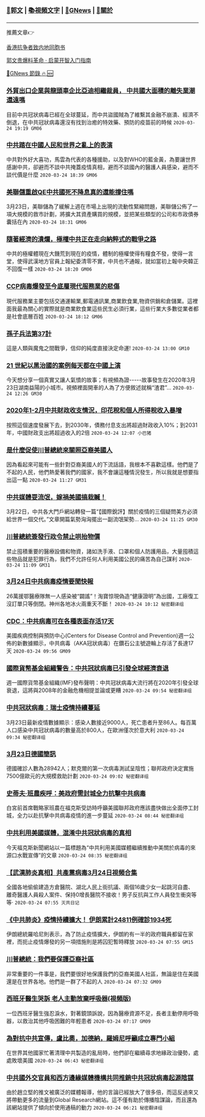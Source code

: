 ###  [:eagle:郭文](https://github.com/ourhimalayas/txt) | [:books:視頻文字](https://github.com/ourhimalayas/txt/blob/master/content/README.md) | [:newspaper:GNews](https://github.com/ourhimalayas/txt/blob/master/content/gnews/README.md) | [:pray:關於](https://github.com/ourhimalayas/home/tree/master/about)
---

推薦文章:point_right:

[香港抗争者致内地同胞书](https://github.com/ourhimalayas/news/blob/master/2019/08/a_letter_from_the_hong_kong_people.md)

[郭文贵爆料革命 · 启蒙开智入门指南](https://github.com/ourhimalayas/txt/issues/1)

[:newspaper:GNews 節錄 :fire: :new:](https://github.com/ourhimalayas/txt/blob/master/content/gnews/README.md) 



### [外貿出口企業與龍頭車企比亞迪相繼裁員， 中共國大面積的離失業潮還遠嗎](/content/gnews/1/README.md)

目前中共冠狀病毒已經在全球蔓延，而中共盜國賊為了維繫其金融不崩潰、經濟不倒退，在中共冠狀病毒還沒有找到治癒的特效藥、預防的疫苗前的時候  `2020-03-24 19:19 GM06`

### [中共踏在中國人民和世界之亂上的表演](/content/gnews/2/README.md)

中共對外好大喜功，馬雲為代表的各種援助，以及對WHO的藍金黃，為要讓世界感謝中共，卻避而不談中共掩蓋疫情真相，避而不談國內的醫護人員感染，避而不談代價是什麼  `2020-03-24 18:39 GM06`

### [美聯儲重啟QE中共國死不降息真的還能撐住嗎](/content/gnews/3/README.md)

3月23日，美聯儲為了緩解上週在市場上出現的流動性緊縮問題，美聯儲公佈了一項大規模的救市計劃，將擴大其資產購買的規模，並把某些類型的公司和市政債券囊括在內  `2020-03-24 18:31 GM06`

### [隨著經濟的潰爛，極權中共正在走向納粹式的戰爭之路](/content/gnews/4/README.md)

中共的極權體現在大饑荒到現在的疫情，體制的極權使得有糧食不發，使得一言堂，使得武漢地方官員上報紀委清零不實，中共也不通報，就如當初上報中央韓正不回復一樣  `2020-03-24 18:20 GM06`

### [CCP病毒爆發至今底層現代服務業的悲傷](/content/gnews/5/README.md)

現代服務業主要包括交通運輸業,郵電通訊業,商業飲食業,物資供銷和倉儲業。這裡面我最為關心的實際就是商業飲食業這些民生必須行業，這些行業大多數從業者都是社會底層百姓  `2020-03-24 18:12 GM06`

### [孫子兵法第37計](/content/gnews/6/README.md)

這是人類與魔鬼之間戰爭，信仰的純度直接決定命運!  `2020-03-24 13:00 GM10`

### [21 世紀以黑治國的案例每天都在中國上演](/content/gnews/7/README.md)

今天想分享一個真實又讓人氣憤的故事；有視頻為證-----故事發生在2020年3月23日湖南益陽的小城市。視頻裡面開車的人為了方便敘述就稱“渣君”...  `2020-03-24 12:26 GM30`

### [2020年1-2月中共財政收支情況，印花稅和個人所得稅收入暴增](/content/gnews/8/README.md)

按照這個速度發展下去，到2030年，債務付息支出將超過財政收入10%；到2031年，中國財政支出將超過收入的2倍  `2020-03-24 12:07 小巴猪`

### [是什麼促使川普總統來關照亞裔美國人](/content/gnews/9/README.md)

因為看起來可能有一些針對亞裔美國人的下流話語，我根本不喜歡這樣。他們是了不起的人民，他們熱愛著我們的國家，我不會讓這種情況發生，所以我就是想要指出這一點  `2020-03-24 11:27 GM31`

### [中共媒體耍流氓，嫁禍美國搞栽贓！](/content/gnews/10/README.md)

3月22日，中共各大門戶網站轉發一篇“【國際銳評】關於疫情的三個疑問美方必須給世界一個交代。”文章開篇氣勢洶洶擺出一副流氓架勢...  `2020-03-24 11:25 GM30`

### [川普總統簽發行政令禁止哄抬物價](/content/gnews/11/README.md)

禁止囤積重要的醫療設備和物資，諸如洗手液、口罩和個人防護用品，大量囤積這些物品就是犯罪行為，我們不允許任何人利用美國公民的痛苦為自己謀利  `2020-03-24 11:09 GM31`

### [3月24日中共病毒疫情要聞快報](/content/gnews/12/README.md)

26萬援鄂醫療隊無一人感染被“闢謠”！淘寶惊現偽造“健康證明”為出國，工廠復工沒訂單只等倒閉。神州各地冰火兩重天不斷！  `2020-03-24 10:12 秘密翻译组`

### [CDC：中共病毒可在各種表面存活17天](/content/gnews/13/README.md)

美國疾病控制與預防中心(Centers for Disease Control and Prevention)週一公佈的新數據顯示，中共病毒（AKA冠狀病毒）在鑽石公主號遊輪上存活了長達17天  `2020-03-24 09:56 GM09`

### [國際貨幣基金組織警告：中共冠狀病毒已引發全球經濟衰退](/content/gnews/14/README.md)

週一國際貨幣基金組織(IMF)發布聲明：中共冠狀病毒大流行將在2020年引發全球衰退，這將與2008年的金融危機相提並論或更糟  `2020-03-24 09:54 秘密翻译组`

### [中共冠狀病毒：瑞士疫情持續蔓延](/content/gnews/15/README.md)

3月23日最新疫情數據顯示：感染人數接近9000人，死亡患者升至86人。每百萬人口感染中共冠狀病毒的數量高於800人，在歐洲僅次於意大利  `2020-03-24 09:34 秘密翻译组`

### [3月23日德國簡訊](/content/gnews/16/README.md)

德國確診人數為28942人；默克爾的第一次病毒測試呈陰性；聯邦政府決定實施7500億歐元的大規模救助計劃  `2020-03-24 09:02 秘密翻译组`

### [史蒂夫·班農疾呼：美政府需封城全力抗擊中共病毒](/content/gnews/17/README.md)

白宮前首席戰略家班農在福克斯受訪時呼籲美國聯邦政府應該盡快做出全面停工封城，全力以赴抗擊中共病毒疫情的進一步蔓延  `2020-03-24 08:44 秘密翻译组`

### [中共利用美國媒體，混淆中共冠狀病毒的真相](/content/gnews/18/README.md)

今天福克斯新聞網站以一篇標題為“中共利用美國媒體繼續推動中美關於病毒的來源口水戰宣傳”的文章  `2020-03-24 08:35 秘密翻译组`

### [【武漢肺炎真相】共產黨病毒3月24日視頻合集](/content/gnews/19/README.md)

全國各地偷偷建造方倉醫院、湖北人民上街抗議、兩個16歲少女一起跳河自盡、離奇醫護人員殺人案件、保持0增長醫院不接收！男子反抗與工作人員發生衝突等等·  `2020-03-24 07:55 灭共日记`

### [《中共肺炎》疫情持續擴大！ 伊朗累計24811例確診1934死](/content/gnews/20/README.md)

伊朗總統羅哈尼則表示，為了防止疫情擴大，伊朗約有一半的政府職員都留在家裡，而扼止疫情爆發的另一項措施則是將囚犯暫時釋放  `2020-03-24 07:55 GM15`

### [川普總統：我們要保護亞裔社區](/content/gnews/21/README.md)

非常重要的一件事是，我們要很好地保護我們的亞裔美國人社區，無論是住在美國還是在世界各地。他們是一群了不起的人  `2020-03-24 07:32 GM09`

### [西班牙醫生哭訴 老人主動放棄呼吸器(視頻版)](/content/gnews/22/README.md)

一位西班牙醫生強忍淚水，對著鏡頭訴說，因為醫療資源不足，長者主動停用呼吸器，以救治其他呼吸困難的年輕患者  `2020-03-24 07:17 GM09`

### [為對抗中共宣傳，盧比奧，加德納，羅姆尼呼籲成立專門小組](/content/gnews/23/README.md)

在世界其他國家忙著清理中共製造的亂局時，他們卻在繼續尋求地緣政治優勢，處處敗壞美國  `2020-03-24 06:43 秘密翻译组`

### [中共國外交官員和西方邊緣媒體機構共同推銷中共冠狀病毒起源陰謀](/content/gnews/24/README.md)

由於趙立堅的推文被廣泛的媒體報導，他的言論已經放大了很多倍，而這反過來又將帶動更多的流量到Global Research網站。這不僅有助於傳播陰謀論，而且還為該網站提供了傾向於使用通稿的動力  `2020-03-24 06:21 秘密翻译组`

